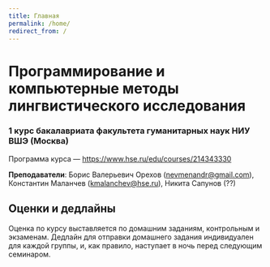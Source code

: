```yaml
---
title: Главная
permalink: /home/
redirect_from: /
---
```


# Программирование и компьютерные методы лингвистического исследования

### 1 курс бакалавриата факультета гуманитарных наук НИУ ВШЭ (Москва)

Программа курса — https://www.hse.ru/edu/courses/214343330

**Преподаватели**: Борис Валерьевич Орехов (nevmenandr@gmail.com),  Константин Маланчев (kmalanchev@hse.ru), Никита Сапунов (??)

## Оценки и дедлайны

Оценка по курсу выставляется по домашним заданиям, контрольным и экзаменам. Дедлайн для отправки домашнего задания индивидуален для каждой группы, и, как правило, наступает в ночь перед следующим семинаром. 
